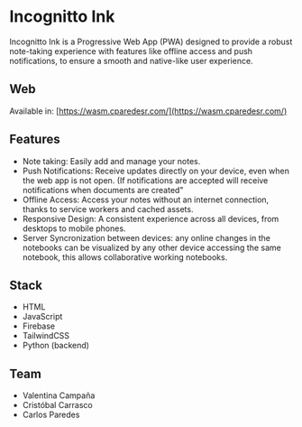 # Incognitto Ink

Incognitto Ink is a Progressive Web App (PWA) designed to provide a robust note-taking experience with features like offline access and push notifications, to ensure a smooth and native-like user experience.

## Web
Available in:  [https://wasm.cparedesr.com/](https://wasm.cparedesr.com/)

## Features
- Note taking: Easily add and manage your notes.
- Push Notifications: Receive updates directly on your device, even when the web app is not open. (If notifications are accepted will receive notifications when documents are created"
- Offline Access: Access your notes without an internet connection, thanks to service workers and cached assets.
- Responsive Design: A consistent experience across all devices, from desktops to mobile phones.
- Server Syncronization between devices: any online changes in the notebooks can be visualized by any other device accessing the same notebook, this allows collaborative working notebooks.

## Stack
- HTML
- JavaScript
- Firebase
- TailwindCSS
- Python (backend)

## Team

- Valentina Campaña
- Cristóbal Carrasco
- Carlos Paredes
